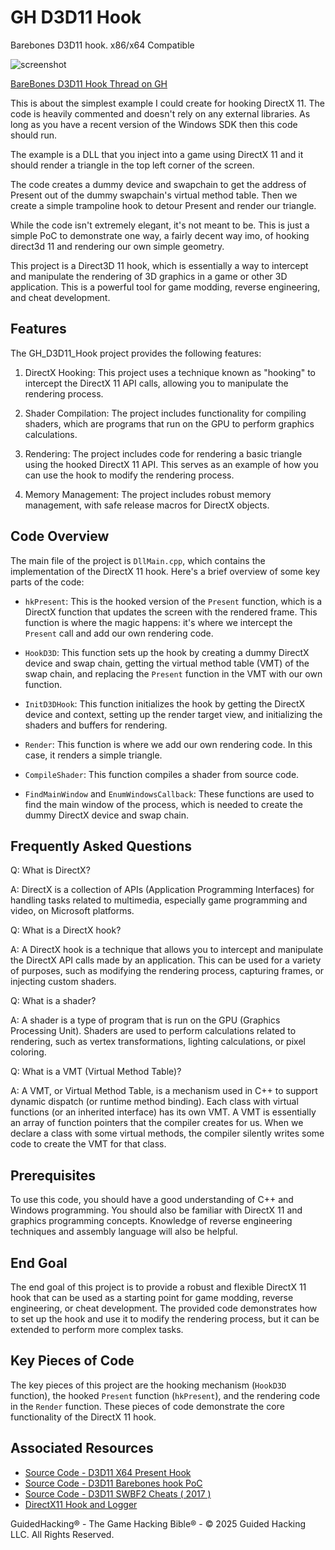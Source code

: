 # GH D3D11 Hook

Barebones D3D11 hook.
x86/x64 Compatible

![screenshot](https://github.com/guided-hacking/GH_D3D11_Hook/blob/master/ss.png "FarCry5 Example")

[BareBones D3D11 Hook Thread on GH](https://guidedhacking.com/threads/d3d11-barebones-hook-poc.11939/)

This is about the simplest example I could create for hooking DirectX 11.
The code is heavily commented and doesn't rely on any external libraries.
As long as you have a recent version of the Windows SDK then this code should run.

The example is a DLL that you inject into a game using DirectX 11 and it should render a triangle in the top left corner of the screen.

The code creates a dummy device and swapchain to get the address of Present out of the dummy swapchain's virtual method table. Then we create a simple trampoline hook to detour Present and render our triangle.

While the code isn't extremely elegant, it's not meant to be.
This is just a simple PoC to demonstrate one way, a fairly decent way imo, of hooking
direct3d 11 and rendering our own simple geometry.

This project is a Direct3D 11 hook, which is essentially a way to intercept and manipulate the rendering of 3D graphics in a game or other 3D application. This is a powerful tool for game modding, reverse engineering, and cheat development.

Features
--------

The GH_D3D11_Hook project provides the following features:

1.  DirectX Hooking: This project uses a technique known as "hooking" to intercept the DirectX 11 API calls, allowing you to manipulate the rendering process.

2.  Shader Compilation: The project includes functionality for compiling shaders, which are programs that run on the GPU to perform graphics calculations.

3.  Rendering: The project includes code for rendering a basic triangle using the hooked DirectX 11 API. This serves as an example of how you can use the hook to modify the rendering process.

4.  Memory Management: The project includes robust memory management, with safe release macros for DirectX objects.

Code Overview
-------------

The main file of the project is `DllMain.cpp`, which contains the implementation of the DirectX 11 hook. Here's a brief overview of some key parts of the code:

-   `hkPresent`: This is the hooked version of the `Present` function, which is a DirectX function that updates the screen with the rendered frame. This function is where the magic happens: it's where we intercept the `Present` call and add our own rendering code.

-   `HookD3D`: This function sets up the hook by creating a dummy DirectX device and swap chain, getting the virtual method table (VMT) of the swap chain, and replacing the `Present` function in the VMT with our own function.

-   `InitD3DHook`: This function initializes the hook by getting the DirectX device and context, setting up the render target view, and initializing the shaders and buffers for rendering.

-   `Render`: This function is where we add our own rendering code. In this case, it renders a simple triangle.

-   `CompileShader`: This function compiles a shader from source code.

-   `FindMainWindow` and `EnumWindowsCallback`: These functions are used to find the main window of the process, which is needed to create the dummy DirectX device and swap chain.


Frequently Asked Questions
--------------------------

Q: What is DirectX?

A: DirectX is a collection of APIs (Application Programming Interfaces) for handling tasks related to multimedia, especially game programming and video, on Microsoft platforms.

Q: What is a DirectX hook?

A: A DirectX hook is a technique that allows you to intercept and manipulate the DirectX API calls made by an application. This can be used for a variety of purposes, such as modifying the rendering process, capturing frames, or injecting custom shaders.

Q: What is a shader?

A: A shader is a type of program that is run on the GPU (Graphics Processing Unit). Shaders are used to perform calculations related to rendering, such as vertex transformations, lighting calculations, or pixel coloring.

Q: What is a VMT (Virtual Method Table)?

A: A VMT, or Virtual Method Table, is a mechanism used in C++ to support dynamic dispatch (or runtime method binding). Each class with virtual functions (or an inherited interface) has its own VMT. A VMT is essentially an array of function pointers that the compiler creates for us. When we declare a class with some virtual methods, the compiler silently writes some code to create the VMT for that class.

Prerequisites
-------------

To use this code, you should have a good understanding of C++ and Windows programming. You should also be familiar with DirectX 11 and graphics programming concepts. Knowledge of reverse engineering techniques and assembly language will also be helpful.

End Goal
--------

The end goal of this project is to provide a robust and flexible DirectX 11 hook that can be used as a starting point for game modding, reverse engineering, or cheat development. The provided code demonstrates how to set up the hook and use it to modify the rendering process, but it can be extended to perform more complex tasks.

Key Pieces of Code
------------------

The key pieces of this project are the hooking mechanism (`HookD3D` function), the hooked `Present` function (`hkPresent`), and the rendering code in the `Render` function. These pieces of code demonstrate the core functionality of the DirectX 11 hook.

Associated Resources​
---------------------

-   [Source Code - D3D11 X64 Present Hook](https://guidedhacking.com/threads/d3d11-x64-present-hook.15283/)
-   [Source Code - D3D11 Barebones hook PoC](https://guidedhacking.com/threads/d3d11-barebones-hook-poc.11939/)
-   [Source Code - D3D11 SWBF2 Cheats ( 2017 )](https://guidedhacking.com/threads/star-wars-battlefront-ii-hacks-swbf2-cheats-2017.15348/)
-   [DirectX11 Hook and Logger](https://guidedhacking.com/threads/directx11-hook-and-logger.11910/)

GuidedHacking® - The Game Hacking Bible® - © 2025 Guided Hacking LLC. All Rights Reserved.
